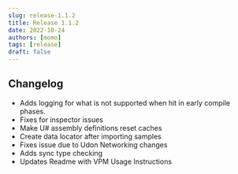 ```yaml
---
slug: release-1.1.2
title: Release 1.1.2
date: 2022-10-24
authors: [momo]
tags: [release]
draft: false
---
```


## Changelog

- Adds logging for what is not supported when hit in early compile phases.
- Fixes for inspector issues
- Make U# assembly definitions reset caches
- Create data locator after importing samples
- Fixes issue due to Udon Networking changes
- Adds sync type checking
- Updates Readme with VPM Usage Instructions